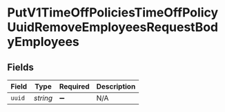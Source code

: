 # PutV1TimeOffPoliciesTimeOffPolicyUuidRemoveEmployeesRequestBodyEmployees


## Fields

| Field              | Type               | Required           | Description        |
| ------------------ | ------------------ | ------------------ | ------------------ |
| `uuid`             | *string*           | :heavy_minus_sign: | N/A                |